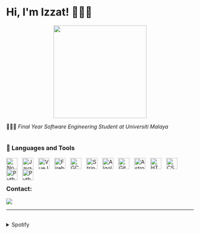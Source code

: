 # Hi, I'm Izzat! 🧑🏻‍💻

<div style="text-align: center;">
  <img src="https://i.pinimg.com/originals/8b/35/fe/8b35fef55fba1a201c9c7a11d3ec3d64.gif" width="250">
</div>



🧑🏻‍🎓 <i>Final Year Software Engineering Student at Universiti Malaya</i>

#

### 🧰 Languages and Tools

<img align="left" alt="NodeJS" width="30px" style="padding-right:10px;" src="https://cdn.jsdelivr.net/gh/devicons/devicon/icons/nodejs/nodejs-plain-wordmark.svg"/>
<img align="left" alt="Javascript" width="30px" style="padding-right:10px;" src="https://cdn.jsdelivr.net/gh/devicons/devicon/icons/javascript/javascript-original.svg"/>
<img align="left" alt="VueJS" width="30px" style="padding-right:10px;" src="https://cdn.jsdelivr.net/gh/devicons/devicon/icons/vuejs/vuejs-original.svg"/>
<img align="left" alt="Firebase" width="30px" style="padding-right:10px;" src="https://cdn.jsdelivr.net/gh/devicons/devicon/icons/firebase/firebase-plain.svg"/>
<img align="left" alt="GCP" width="30px" style="padding-right:10px;" src="https://user-images.githubusercontent.com/25181517/183911547-990692bc-8411-4878-99a0-43506cdb69cf.png"/>
<img align="left" alt="Stripe" width="30px" style="padding-right:10px;" src="https://cdn-icons-png.flaticon.com/512/5968/5968382.png"/>
<img align="left" alt="Algolia" width="30px" style="padding-right:10px;" src="https://cdn-icons-png.flaticon.com/512/5969/5969003.png"/>
<img align="left" alt="Git" width="30px" style="padding-right:10px;" src="https://cdn.jsdelivr.net/gh/devicons/devicon/icons/git/git-original.svg"/>
<picture>
  <source media="(prefers-color-scheme: dark)" srcset="https://astro.build/assets/press/logomark-dark.png">
  <source media="(prefers-color-scheme: light)" srcset="https://astro.build/assets/press/logomark-light.svg">
  <img align="left" alt="Astro" width="30px" style="padding-right:10px;" src="https://astro.build/assets/press/logomark-dark.png"/>
</picture>
<img align="left" alt="HTML" width="30px" style="padding-right:10px;" src="https://cdn.jsdelivr.net/gh/devicons/devicon/icons/html5/html5-plain.svg"/>
<img align="left" alt="CSS" width="30px" style="padding-right:10px;" src="https://cdn.jsdelivr.net/gh/devicons/devicon/icons/css3/css3-plain.svg"/>
<img align="left" alt="Python" width="30px" style="padding-right:10px;" src="https://cdn.jsdelivr.net/gh/devicons/devicon/icons/python/python-original-wordmark.svg"/>
<img align="left" alt="Python" width="30px" style="padding-right:10px;" src="https://cdn.jsdelivr.net/gh/devicons/devicon/icons/java/java-original.svg"/>
<br>
<br>

#

### Contact:
<a href="mailto:izzathaikalzainal@gmail.com"><img src="https://img.shields.io/badge/Gmail-D14836?style=for-the-badge&logo=gmail&logoColor=white"></a>

---
<br>

<details><summary>Spotify</summary>
This section updates <em>automatically</em> (If there is any changes).<br>
Since I like listening to music, it might be interesting to share my top tracks with 3 different timeframes.

<table>
<tr><th style="text-align:center">~ 4 Weeks</th><th style="text-align:center">~ 6 Months</th><th style="text-align:center">~ Several Years</th></tr>
<tr><td>

|No.|      Song       |
|:-:|:---------------:|
| 1 | <p align="center"><img id="shortImg_1" src="https://i.scdn.co/image/ab67616d000048510744690248ef3ba7b776ea7b" width="64" height="64"><br/><b id="shortTitle_1">ETA</b><br/><i id="shortArtist_1">NewJeans</i></p> |
| 2 | <p align="center"><img id="shortImg_2" src="https://i.scdn.co/image/ab67616d000048516adf6b9ff59d4b0a568a3896" width="64" height="64"><br/><b id="shortTitle_2">Fast Forward</b><br/><i id="shortArtist_2">JEON SOMI</i></p> |
| 3 | <p align="center"><img id="shortImg_3" src="https://i.scdn.co/image/ab67616d00004851d70036292d54f29e8b68ec01" width="64" height="64"><br/><b id="shortTitle_3">Ditto</b><br/><i id="shortArtist_3">NewJeans</i></p> |
| 4 | <p align="center"><img id="shortImg_4" src="https://i.scdn.co/image/ab67616d000048517bc2c6af7c58992239920313" width="64" height="64"><br/><b id="shortTitle_4">BIBI Vengeance</b><br/><i id="shortArtist_4">BIBI</i></p> |
| 5 | <p align="center"><img id="shortImg_5" src="https://i.scdn.co/image/ab67616d00004851af2fda9fb591d43c355c2ac3" width="64" height="64"><br/><b id="shortTitle_5">ASAP</b><br/><i id="shortArtist_5">STAYC</i></p> |

</td><td>

|No.|      Song       |
|:-:|:---------------:|
| 1 | <p align="center"><img id="mediumImg_1" src="https://i.scdn.co/image/ab67616d00004851a991995542d50a691b9ae5be" width="64" height="64"><br/><b id="mediumTitle_1">ANTIFRAGILE</b><br/><i id="mediumArtist_1">LE SSERAFIM</i></p> |
| 2 | <p align="center"><img id="mediumImg_2" src="https://i.scdn.co/image/ab67616d00004851ca0bf7a337ed7a8bcc34948e" width="64" height="64"><br/><b id="mediumTitle_2">Rover</b><br/><i id="mediumArtist_2">KAI</i></p> |
| 3 | <p align="center"><img id="mediumImg_3" src="https://i.scdn.co/image/ab67616d00004851d71fd77b89d08bc1bda219c7" width="64" height="64"><br/><b id="mediumTitle_3">Fire in the belly</b><br/><i id="mediumArtist_3">LE SSERAFIM</i></p> |
| 4 | <p align="center"><img id="mediumImg_4" src="https://i.scdn.co/image/ab67616d000048515a42123d217f8c248ec1a92d" width="64" height="64"><br/><b id="mediumTitle_4">FLOWER</b><br/><i id="mediumArtist_4">JISOO</i></p> |
| 5 | <p align="center"><img id="mediumImg_5" src="https://i.scdn.co/image/ab67616d000048512963187314262831fa2baa49" width="64" height="64"><br/><b id="mediumTitle_5">WA DA DA</b><br/><i id="mediumArtist_5">Kep1er</i></p> |

</td><td>

|No.|      Song       |
|:-:|:---------------:|
| 1 | <p align="center"><img id="longImg_1" src="https://i.scdn.co/image/ab67616d0000485145f6b424c7891849cf19057c" width="64" height="64"><br/><b id="longTitle_1">GOOD BOY</b><br/><i id="longArtist_1">GD X TAEYANG</i></p> |
| 2 | <p align="center"><img id="longImg_2" src="https://i.scdn.co/image/ab67616d00004851fd0d9a33127c1d3f58ba3504" width="64" height="64"><br/><b id="longTitle_2">BANG BANG BANG</b><br/><i id="longArtist_2">BIGBANG</i></p> |
| 3 | <p align="center"><img id="longImg_3" src="https://i.scdn.co/image/ab67616d00004851580ac3ad7dfc81e509171120" width="64" height="64"><br/><b id="longTitle_3">Hard to Love</b><br/><i id="longArtist_3">BLACKPINK</i></p> |
| 4 | <p align="center"><img id="longImg_4" src="https://i.scdn.co/image/ab67616d00004851b4fd0ba98f675df97c5748b1" width="64" height="64"><br/><b id="longTitle_4">Dingga</b><br/><i id="longArtist_4">MAMAMOO</i></p> | 
| 5 | <p align="center"><img id="longImg_5" src="https://i.scdn.co/image/ab67616d000048519d650d0d98caf3f54b842a0b" width="64" height="64"><br/><b id="longTitle_5">HIP</b><br/><i id="longArtist_5">MAMAMOO</i></p> |
</td></tr> </table>

</details>
